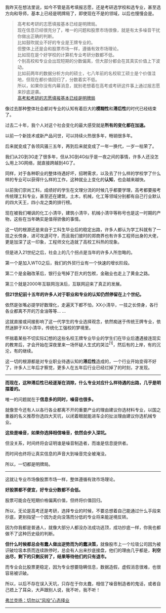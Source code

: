 <p data-pid="7rDeiPbE">我昨天在想法里说，如今不管是高考填报志愿，还是考研选学校和选专业，甚至选方向和导师，基本上已经是明牌局了，即使现在不是的领域，以后也慢慢会是。</p><blockquote data-pid="GvfTr-EI">高考和考研的志愿填报基本已经是明牌局。<br>现在信息已经很充分了，唯一的问题和股票市场很像，就是有太多噪音干扰你做出正确的判断。<br>比如鼓吹就业不好的专业是王牌专业的。<br>但整体上还是会和股票市场一样，遵循有效市场理论。<br>比如现在是个好学校的计算机专业考研分数都不低。<br>个别高校和专业会出现短期的分数偏离，但大部分都会在其真实价值上下波动。<br>比如前两年的数据分析方向的硕士，七八年前的名校软工硕士是个价值洼地，但现在都价值回归了，分数着实不低。<br>所以，如果你没有内幕消息，就别老想着在高考或考研这件事上通过报志愿来抄底逆袭。<br><a href="https://www.zhihu.com/pin/1233350530099568640" class="internal">高考和考研的志愿填报基本已经是明牌局</a></blockquote><p data-pid="z4DY_VyM">像过去那种整体社会都对专业的认知有着巨大的<b>模糊性</b>和<b>滞后性</b>的时代已经结束了。</p><p data-pid="CwCB9vQ3">过去二十年，我个人对这个社会变化的最大感受就是<b>所有的变化都在加速。</b></p><p data-pid="bhGR_fPF">以前一个新技术或新产品问世，可以持续火热很多年，畅销很多年。</p><p data-pid="W9gaBuEv">后来就变成了各领风骚三五年，再到后来就变成了一年一换代，一岁一枯荣了。</p><p data-pid="pMeehaH9">我们从2G到3G走了很多年，但从3G到4G似乎是一夜之间的事情，许多人还没怎么用上3G网络，就直接跨越到4G了。</p><p data-pid="AfS1raT7">同样，对于各种职业的整体待遇好坏，招聘需求，以及去了什么样的学校学了什么样的专业可以获得什么样的工作，这种就业上变化的<b>认知</b>，也会越来越快。</p><p data-pid="RdNtYZkG">以前我们崇尚工科，成绩好的学生在文理分流的时候几乎都要学理，高考都要报考传统理工科专业，甚至还在建筑，土木，机械，化工等领域分别都有自己行业默认的四大天王，四小龙之类的排行榜。</p><p data-pid="0d1goWBU">现在被我们嘲讽的化工小清华，建筑小清华，机械小清华等称号也是这一时期的产物，这些在当年确实是值得骄傲的事情。</p><p data-pid="NsbC23oM">这一切的根源还是来自于工科生毕业后的稳定出路，许多人都认为学工科就有了一技之长傍身，进可攻退可守，而且我们彼时的郑商界也有许多工程师出身的大佬，更是加深了这一印象，工程师文化造就了高校工科热的现象。</p><p data-pid="SuPxXnVj">但是进入21世纪之后，社会上的几个拐点是当年的许多人所忽略的。</p><p data-pid="Q6CAoMBm">第一个是加入WTO之后，我们的外贸行业有一个快速的增长阶段。</p><p data-pid="L14p9TA4">第二个是金融改革后，银行业甩掉了巨大的包袱，金融业也走上了黄金之路。</p><p data-pid="dS403cmK">第三个就是2000年互联网泡沫后，互联网迎来了真正的发展。</p><p data-pid="ZajiCGXJ"><b>但21世纪前十五年的许多人对于职业和专业的认知仍然停留在上个世纪。</b></p><p data-pid="Sfqc-4ny">依然是张嘴必提学好数理化，走遍天下都不怕，XX小清华，一技之长傍身，各行各业都离不开的万金油等等... ...</p><p data-pid="BHneyioh">这就直接或间接影响了这一代学生的专业选择观念，依然痴迷于传统王牌专业，依然迷醉于XX小清华，传统化工强校的梦境里。</p><p data-pid="05kfwlL7">怀揣着某些不切实际幻想的这些名校王牌专业毕业的学生们在毕业后遭遇接连现实的教育后，才会开始在深夜里来一场怀疑人生式的哭泣<sup data-draft-node="inline" data-draft-type="reference" data-numero="1" data-text="深夜怀疑人生" data-url="https://zhuanlan.zhihu.com/p/64325349">[1]</sup>，然后有的上岸，有的沉沦，有的继续。</p><p data-pid="yaeLKUEb">这一切的根源都是对专业职业待遇认知的<b>滞后性</b>造成的，一个行业开始变得不好了，许多人三年后才察觉，更多人在五年后行业已经烂掉了的时刻，才发现。</p><hr><p data-pid="V0prr_h8"><b>而现在，这种滞后性已经逐渐在消除，什么专业对应什么样待遇的出路，几乎是明摆着的。</b></p><p data-pid="zCjCTaCf">唯一的问题就在于<b>信息多的同时，噪音也很多。</b></p><p data-pid="1pweGCJ_">就像至今还有人以各行各业都离不开的重要产业的理由建议你选材料专业，以国之重器的名义推荐你选四大天坑，以闭着眼就能进车企的扯淡理由建议你选机械专业。</p><p data-pid="rRaKOYlL"><b>这些是噪音，如果你选择相信噪音，依然会步入深坑。</b></p><p data-pid="TDNQEPQj">但没关系，时间终将会证明谁是噪音制造者，而谁是信息提供者。</p><p data-pid="-aW_tZkF">而时间也终将让真实信息的声音大到噪音完全被淹没。</p><p data-pid="nu_yqcOm">所以，一切都是明牌局。</p><hr><p data-pid="6bANcVX3">这就让专业市场像股票市场一样，整体遵循有效市场理论。</p><p data-pid="hvODrZ6g"><b>好股票都不便宜，好专业分数都不会低。</b></p><p data-pid="2Pt8pTV8">股票可能会在短期价格偏离价值，但终将价值回归。</p><p data-pid="BSpmSdqU">所以，无论是高考还是考研，选择专业的时候，不要总想着自己能通过什么手段来抄底，更别指望一个因为走向没落而分低的专业将来能逆境反转。</p><p data-pid="KnlG_Ht-">因为你我都是普通人，就像大部分人都没办法成功逃顶，成功抄底一样，你我也都做不了这种历史级的判断。</p><p data-pid="0Q7RYnup"><b>但什么时候都总会有蠢人做出逆势而为的蠢决策，</b>就像股市上一个垃圾公司因为被识破垃圾本质而连续跌停时，总会有人出来抄底接盘，他们的理由几乎都是，<b>利空出尽，剩下的只剩反转了，结果等待他们的只有退市。</b></p><p data-pid="f-lBCSxy">而专业会比股票更稳定，因为专业想要隐瞒信息，数据造假，虚假消息很难，也很容易被识破。</p><p data-pid="_Niw9J3Q">所以，以后不存在误入天坑，只存在于你太蠢，相信了噪音制造者的鬼话，或者自己捂上了耳朵，大声跟别人说，我不听，我不听！</p><a data-draft-node="block" data-draft-type="link-card" href="https://zhuanlan.zhihu.com/p/24552653" class="internal">弗兰克扬：切勿以“风投”心态择业</a><p></p><hr><a data-draft-node="block" data-draft-type="mcn-link-card" data-mcn-id="1233732042715648000"></a><a data-draft-node="block" data-draft-type="mcn-link-card" data-mcn-id="1233733809905774592"></a><a data-draft-node="block" data-draft-type="mcn-link-card" data-mcn-id="1233733908325908480"></a><p></p>